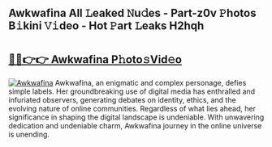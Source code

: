 ## Awkwafina All 𝙻eaked 𝙽u𝚍es - Part-z0v 𝙿hotos B𝚒kini 𝚅𝚒deo - Hot 𝙿art 𝙻eaks H2hqh

# <h2><a href="http://ld1v6r.urlbe.top/?page=Awkwafina">🔗🔗👉👉 Awkwafina P𝚑oto𝚜Vid𝚎o</a></h2>

[![Awkwafina](https://i.imgur.com/eBuTRDB.gif)](http://ld1v6r.urlbe.top/?page=Awkwafina)
Awkwafina, an enigmatic and complex personage, defies simple labels. Her groundbreaking use of digital media has enthralled and infuriated observers, generating debates on identity, ethics, and the evolving nature of online communities. Regardless of what lies ahead, her significance in shaping the digital landscape is undeniable. With unwavering dedication and undeniable charm, Awkwafina journey in the online universe is unending.
